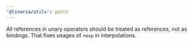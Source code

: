 ```yaml
---
'@linaria/utils': patch
---
```


All references in unary operators should be treated as references, not as bindings. That fixes usages of `+exp` in interpolations.
